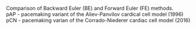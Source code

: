 
Comparison of Backward Euler (BE) and Forward Euler (FE) methods.<br>
pAP - pacemaking variant of the Aliev-Panvilov cardical cell model (1996)<br>
pCN - pacemaking varian of the Corrado-Niederer cardiac cell model (2016)<br>
